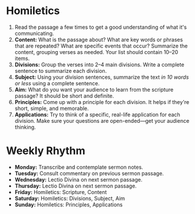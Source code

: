 # Homiletics

1. Read the passage a few times to get a good understanding of what it's
   communicating.
1. **Content:**  What is the passage about?  What are key words or phrases
   that are repeated?  What are specific events that occur?  Summarize the
   content, grouping verses as needed.  Your list should contain 10&ndash;20
   items.
1. **Divisions:**  Group the verses into 2&ndash;4 main divisions.  Write a
   complete sentence to summarize each division.
1. **Subject:**  Using your division sentences, summarize the text
   *in 10 words or less* using a complete sentence.
1. **Aim:**  What do you want your audience to learn from the scripture
   passage?  It should be short and definite.
1. **Principles:**  Come up with a principle for each division.  It helps if
   they're short, simple, and memorable.
1. **Applications:**  Try to think of a specific, real-life application for
   each division.  Make sure your questions are open-ended&mdash;get your
   audience thinking.

# Weekly Rhythm

* **Monday:**  Transcribe and contemplate sermon notes.
* **Tuesday:**  Consult commentary on previous sermon passage.
* **Wednesday:**  Lectio Divina on next sermon passage.
* **Thursday:**  Lectio Divina on next sermon passage.
* **Friday:**  Homiletics:  Scripture, Content
* **Saturday:**  Homiletics:  Divisions, Subject, Aim
* **Sunday:**  Homiletics:  Principles, Applications
